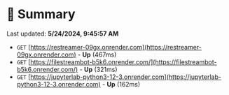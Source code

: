 # 📖 Summary
Last updated: **5/24/2024, 9:45:57 AM**

- `GET` [https://restreamer-09gx.onrender.com](https://restreamer-09gx.onrender.com) - **Up** (467ms)
- `GET` [https://filestreambot-b5k6.onrender.com/](https://filestreambot-b5k6.onrender.com/) - **Up** (321ms)
- `GET` [https://jupyterlab-python3-12-3.onrender.com](https://jupyterlab-python3-12-3.onrender.com) - **Up** (162ms)
